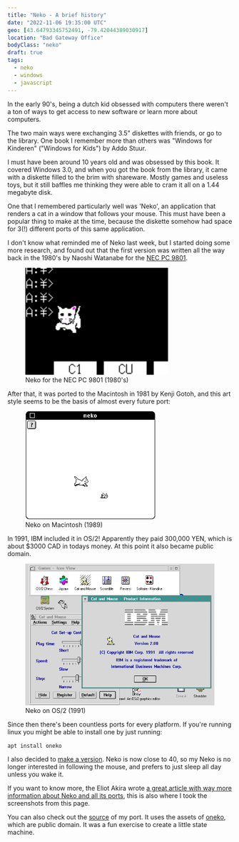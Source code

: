 ```yaml
---
title: "Neko - A brief history"
date: "2022-11-06 19:35:00 UTC"
geo: [43.64793345752491, -79.42044389030917]
location: "Bad Gateway Office"
bodyClass: "neko"
draft: true
tags:
  - neko
  - windows
  - javascript
---
```


<span id="neko1"></span>

In the early 90's, being a dutch kid obsessed with computers there weren't a
ton of ways to get access to new software or learn more about computers.

The two main ways were exchanging 3.5" diskettes with friends, or go to the
library. One book I remember more than others was "Windows for Kinderen"
("Windows for Kids") by Addo Stuur.

I must have been around 10 years old and was obsessed by this book. It covered
Windows 3.0, and when you got the book from the library, it came with a diskette
filled to the brim with shareware. Mostly games and
useless toys, but it still baffles me thinking they were able to cram it all on
a 1.44 megabyte disk.

One that I remembered particularly well was 'Neko', an application that
renders a cat in a window that follows your mouse. This must have been a
popular thing to make at the time, because the diskette somehow had space
for 3(!) different ports of this same application.

I don't know what reminded me of Neko last week, but I started doing some
more research, and found out that the first version was written all the
way back in the 1980's by Naoshi Watanabe for the [NEC PC 9801][1].

<figure>
  <img src="/assets/posts/neko/neko-pc9801.gif" alt="Neko for the NEC PC 9801" style="min-width: 320px; max-width: 100%" /><br />
  <figcaption>Neko for the NEC PC 9801 (1980's)</figcaption>
</figure>

After that, it was ported to the Macintosh in 1981 by Kenji Gotoh, and this
art style seems to be the basis of almost every future port:

<figure>
  <img src="/assets/posts/neko/neko-macintosh.png" alt="Neko on Macintosh" />
  <figcaption>Neko on Macintosh (1989)</figcaption>
</figure>

In 1991, IBM included it in OS/2! Apparently they paid 300,000 YEN, which
is about $3000 CAD in todays money. At this point it also became public
domain.

<figure>
  <img src="/assets/posts/neko/neko-os2.png" alt="Neko on OS/2" />
  <figcaption>Neko on OS/2 (1991)</figcaption>
</figure>

Since then there's been countless ports for every platform. If you're running
linux you might be able to install one by just running:

```sh
apt install oneko
```

I also decided to [make a version][3]. Neko is now close to 40, so my Neko is
no longer interested in following the mouse, and prefers to just sleep all day 
unless you wake it.

<div id="neko2"></div>

If you want to know more, the Eliot Akira wrote [a great article with way
more information about Neko and all its ports][2],
this is also where I took the screenshots from this page.

You can also check out the [source][3] of my port. It uses the assets of
[oneko][4], which are public domain. It was a fun exercise to create a
little state machine.

<script src="/assets/posts/neko/jneko.js"></script>
<script>

function loadNeko() {

  new Neko(document.getElementById('neko1'));
  new Neko(document.getElementById('neko2'));

}

window.addEventListener('DOMContentLoaded', () => loadNeko());
</script>

[1]: https://en.wikipedia.org/wiki/PC-9800_series
[2]: https://eliotakira.com/neko/ "Neko: History of a Software Pet"
[3]: https://github.com/evert/jneko "jneko source"
[4]: https://github.com/tie/oneko "ONeko source"
